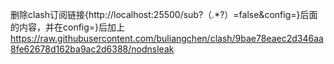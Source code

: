 删除clash订阅链接{http://localhost:25500/sub?（.*?）=false&config=}后面的内容，并在config=}后加上
https://raw.githubusercontent.com/buliangchen/clash/9bae78eaec2d346aa8fe62678d162ba9ac2d6388/nodnsleak

